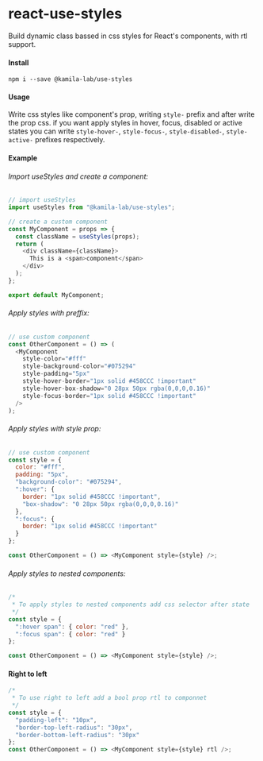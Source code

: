 # react-use-styles

Build dynamic class bassed in css styles for React's components, with rtl support.

#### Install

```
npm i --save @kamila-lab/use-styles
```

#### Usage

Write css styles like component's prop, writing `style-` prefix and after write the prop css. if you want apply styles in hover, focus, disabled or active states you can write `style-hover-`, `style-focus-`, `style-disabled-`, `style-active-`
prefixes respectively.

#### Example

###### Import useStyles and create a component:

```js
// import useStyles
import useStyles from "@kamila-lab/use-styles";

// create a custom component
const MyComponent = props => {
  const className = useStyles(props);
  return (
    <div className={className}>
      This is a <span>component</span>
    </div>
  );
};

export default MyComponent;
```

###### Apply styles with preffix:

```js
// use custom component
const OtherComponent = () => (
  <MyComponent
    style-color="#fff"
    style-background-color="#075294"
    style-padding="5px"
    style-hover-border="1px solid #458CCC !important"
    style-hover-box-shadow="0 28px 50px rgba(0,0,0,0.16)"
    style-focus-border="1px solid #458CCC !important"
  />
);
```

###### Apply styles with style prop:

```js
// use custom component
const style = {
  color: "#fff",
  padding: "5px",
  "background-color": "#075294",
  ":hover": {
    border: "1px solid #458CCC !important",
    "box-shadow": "0 28px 50px rgba(0,0,0,0.16)"
  },
  ":focus": {
    border: "1px solid #458CCC !important"
  }
};

const OtherComponent = () => <MyComponent style={style} />;
```

###### Apply styles to nested components:

```js
/*
 * To apply styles to nested components add css selector after state
 */
const style = {
  ":hover span": { color: "red" },
  ":focus span": { color: "red" }
};

const OtherComponent = () => <MyComponent style={style} />;
```

#### Right to left

```js
/*
 * To use right to left add a bool prop rtl to componnet
 */
const style = {
  "padding-left": "10px",
  "border-top-left-radius": "30px",
  "border-bottom-left-radius": "30px"
};
const OtherComponent = () => <MyComponent style={style} rtl />;
```
